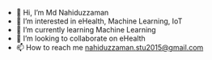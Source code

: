 - 👋 Hi, I’m Md Nahiduzzaman
- 👀 I’m interested in eHealth, Machine Learning, IoT
- 🌱 I’m currently learning Machine Learning
- 💞️ I’m looking to collaborate on eHealth
- 📫 How to reach me nahiduzzaman.stu2015@gmail.com

<!---
nahid1220/nahid1220 is a ✨ special ✨ repository because its `README.md` (this file) appears on your GitHub profile.
You can click the Preview link to take a look at your changes.
--->
